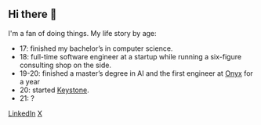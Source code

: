 ## Hi there 👋

I'm a fan of doing things. My life story by age:
- 17: finished my bachelor’s in computer science.
- 18: full-time software engineer at a startup while running a six-figure consulting shop on the side.
- 19-20: finished a master’s degree in AI and the first engineer at [Onyx](onyx.app) for a year 
- 20: started [Keystone](withkeystone.com).
- 21: ?

[LinkedIn](https://www.linkedin.com/in/pablo-hansen/) [X](https://x.com/thepablohansen)

<!--
**pablonyx/pablonyx** is a ✨ _special_ ✨ repository because its `README.md` (this file) appears on your GitHub profile.

Here are some ideas to get you started:

- 🔭 I’m currently working on ...
- 🌱 I’m currently learning ...
- 👯 I’m looking to collaborate on ...
- 🤔 I’m looking for help with ...
- 💬 Ask me about ...
- 📫 How to reach me: ...
- 😄 Pronouns: ...
- ⚡ Fun fact: ...
-->
